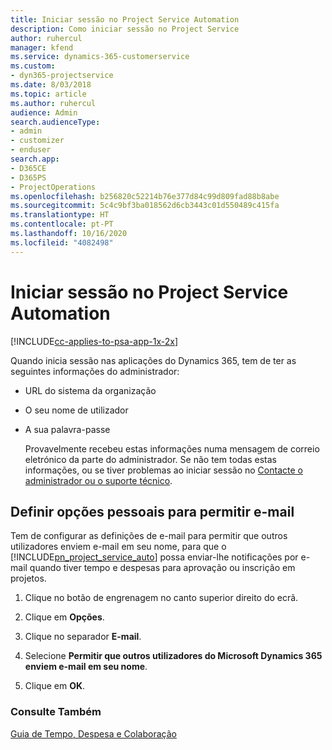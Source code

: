 ```yaml
---
title: Iniciar sessão no Project Service Automation
description: Como iniciar sessão no Project Service
author: ruhercul
manager: kfend
ms.service: dynamics-365-customerservice
ms.custom:
- dyn365-projectservice
ms.date: 8/03/2018
ms.topic: article
ms.author: ruhercul
audience: Admin
search.audienceType:
- admin
- customizer
- enduser
search.app:
- D365CE
- D365PS
- ProjectOperations
ms.openlocfilehash: b256820c52214b76e377d84c99d809fad88b8abe
ms.sourcegitcommit: 5c4c9bf3ba018562d6cb3443c01d550489c415fa
ms.translationtype: HT
ms.contentlocale: pt-PT
ms.lasthandoff: 10/16/2020
ms.locfileid: "4082498"
---
```

# <a name="sign-in-to-project-service-automation"></a>Iniciar sessão no Project Service Automation

[!INCLUDE[cc-applies-to-psa-app-1x-2x](../includes/cc-applies-to-psa-app-1x-2x.md)]

Quando inicia sessão nas aplicações do Dynamics 365, tem de ter as seguintes informações do administrador:  
  
- URL do sistema da organização  
  
- O seu nome de utilizador  
  
- A sua palavra-passe  
  
  Provavelmente recebeu estas informações numa mensagem de correio eletrónico da parte do administrador. Se não tem todas estas informações, ou se tiver problemas ao iniciar sessão no [Contacte o administrador ou o suporte técnico](https://docs.microsoft.com/dynamics365/customerengagement/on-premises/basics/find-administrator-support).  
  
## <a name="set-your-personal-options-to-allow-email"></a>Definir opções pessoais para permitir e-mail  
 Tem de configurar as definições de e-mail para permitir que outros utilizadores enviem e-mail em seu nome, para que o [!INCLUDE[pn_project_service_auto](../includes/pn-project-service-auto.md)] possa enviar-lhe notificações por e-mail quando tiver tempo e despesas para aprovação ou inscrição em projetos.  
  
1.  Clique no botão de engrenagem no canto superior direito do ecrã.  
  
2.  Clique em **Opções**.  
  
3.  Clique no separador **E-mail**.  
  
4.  Selecione **Permitir que outros utilizadores do Microsoft Dynamics 365 enviem e-mail em seu nome**.  
  
5.  Clique em **OK**.  
  
### <a name="see-also"></a>Consulte Também  
 [Guia de Tempo, Despesa e Colaboração](../psa/time-expense-collaboration-guide.md)
